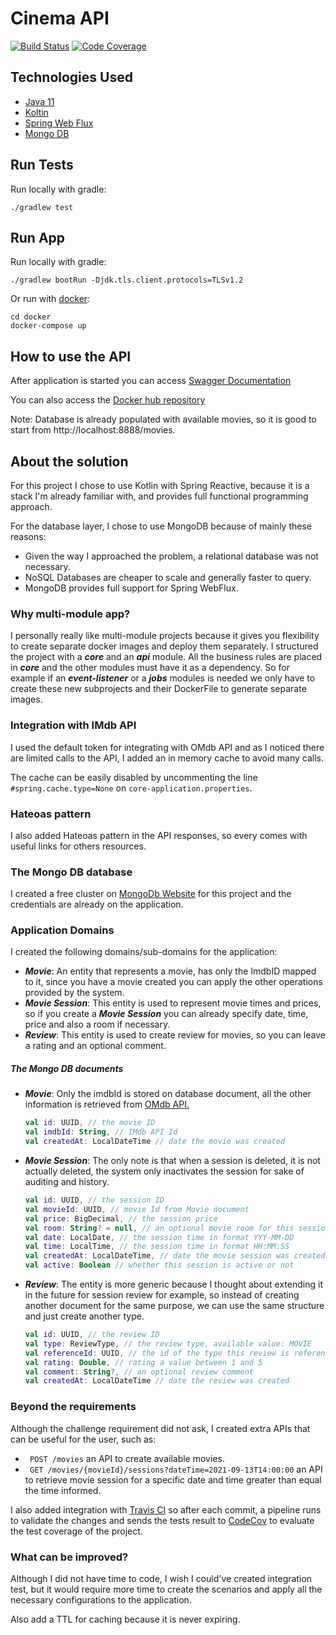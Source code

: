 # Cinema API
[![Build Status](https://api.travis-ci.com/coelhocaique/cinema-api.svg?token=YqaCn7xqzpDLSUnpsbLy&branch=master)](https://travis-ci.com/coelhocaique/cinema-api)
[![Code Coverage](https://codecov.io/github/coelhocaique/cinema-api/coverage.svg)](https://codecov.io/gh/coelhocaique/cinema-api)

## Technologies Used

* [Java 11](https://www.oracle.com/java/technologies/javase-jdk11-downloads.html)
* [Koltin](https://kotlinlang.org/)
* [Spring Web Flux](https://docs.spring.io/spring-framework/docs/5.0.0.BUILD-SNAPSHOT/spring-framework-reference/html/web-reactive.html)
* [Mongo DB](https://www.mongodb.com/)

## Run Tests

Run locally with gradle:

```
./gradlew test

```

## Run App

Run locally with gradle:

```
./gradlew bootRun -Djdk.tls.client.protocols=TLSv1.2

```
Or run with [docker](https://docs.docker.com/get-docker/):
```
cd docker
docker-compose up
```

## How to use the API

After application is started you can access [Swagger Documentation](http://localhost:8888/webjars/swagger-ui/index.html?url=/openapi.yaml)

You can also access the [Docker hub repository](https://hub.docker.com/repository/docker/coelhocaique/cinema-api)

Note: Database is already populated with available movies, so it is good to start from http://localhost:8888/movies.
## About the solution

For this project I chose to use Kotlin with Spring Reactive, because it is a stack I'm already familiar with, and provides full functional programming approach.

For the database layer, I chose to use MongoDB because of mainly these reasons: 

* Given the way I approached the problem, a relational database was not necessary. 
* NoSQL Databases are cheaper to scale and generally faster to query.
* MongoDB provides full support for Spring WebFlux.

### Why multi-module app?

I personally really like multi-module projects because it gives you flexibility to create separate docker images and deploy them separately.
I structured the project with a ***core*** and an ***api*** module. All the business rules are placed in ***core*** and the other modules must have it 
as a dependency. 
So for example if an ***event-listener*** or a ***jobs*** modules is needed we only have to create these new subprojects
and their DockerFile to generate separate images.

### Integration with IMdb API

I used the default token for integrating with OMdb API and as I noticed there are limited calls to the API, I added an in memory cache to avoid many calls.

The cache can be easily disabled by uncommenting the line ```#spring.cache.type=None``` on ```core-application.properties```.

### Hateoas pattern

I also added Hateoas pattern in the API responses, so every comes with useful links for others resources.

### The Mongo DB database

I created a free cluster on [MongoDb Website](https://www.mongodb.com/cloud) for this project and the credentials are already on the application. 

### Application Domains

I created the following domains/sub-domains for the application:

* ***Movie***: An entity that represents a movie, has only the ImdbID mapped to it, since you have a movie created you can apply the other operations provided by the system.
* ***Movie Session***: This entity is used to represent movie times and prices, so if you create a ***Movie Session*** you can already specify date, time, price and also a room if necessary. 
* ***Review***: This entity is used to create review for movies, so you can leave a rating and an optional comment.

##### The Mongo DB documents
* ***Movie***:
    Only the imdbId is stored on database document, all the other information is retrieved from [OMdb API.](http://www.omdbapi.com/)
    ```kotlin 
    val id: UUID, // the movie ID
    val imdbId: String, // IMdb API Id
    val createdAt: LocalDateTime // date the movie was created
    ```
* ***Movie Session***:
    The only note is that when a session is deleted, it is not actually deleted, the system only inactivates the session for sake of auditing and history.
    ```kotlin 
    val id: UUID, // the session ID
    val movieId: UUID, // movie Id from Movie document
    val price: BigDecimal, // the session price 
    val room: String? = null, // an optional movie room for this session
    val date: LocalDate, // the session time in format YYY-MM-DD
    val time: LocalTime, // the session time in format HH:MM:SS
    val createdAt: LocalDateTime, // date the movie session was created
    val active: Boolean // whether this session is active or not
    ```
* ***Review***:
  The entity is more generic because I thought about extending it in the future for session review for example, so instead of creating another document for the same 
purpose, we can use the same structure and just create another type.
    ```kotlin 
    val id: UUID, // the review ID
    val type: ReviewType, // the review type, available value: MOVIE
    val referenceId: UUID, // the id of the type this review is referenced, in this case movieId from movie document
    val rating: Double, // rating a value between 1 and 5
    val comment: String?, // an optional review comment
    val createdAt: LocalDateTime // date the review was created
    ```

### Beyond the requirements

Although the challenge requirement did not ask, I created extra APIs that can be useful for the user, such as:

   * ``` POST /movies``` an API to create available movies.
   * ``` GET /movies/{movieId}/sessions?dateTime=2021-09-13T14:00:00``` an API to retrieve movie session for a specific date and time greater than equal the time informed.

I also added integration with [Travis CI](https://www.travis-ci.com/) so after each commit, a pipeline runs to validate the changes and sends the tests result to [CodeCov](https://about.codecov.io/) to evaluate the test coverage of the project.


### What can be improved?

Although I did not have time to code, I wish I could've created integration test, but it would require more time to create the scenarios and apply all the necessary configurations to the application.  

Also add a TTL for caching because it is never expiring.




